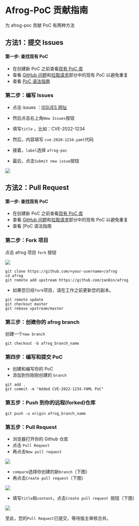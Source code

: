 # Afrog-PoC 贡献指南

为 afrog-poc 贡献 PoC 有两种方法

## 方法1：提交 Issues

#### 第一步: 查找现有 PoC

- 在创建新 PoC 之前查看[现有 PoC 库](https://github.com/zan8in/afrog/tree/main/pocs/afrog-pocs)
- 查看 [GitHub 问题](https://github.com/zan8in/afrog/issues)和[拉取请求](https://github.com/zan8in/afrog/pulls)部分中的现有 PoC 以避免重复
- 查看 [PoC 语法指南](https://github.com/zan8in/afrog/blob/main/pocs/afrog-pocs/README.md)

### 第二步：编写 Issues

- 点击 issues ：[ISSUES 网址](https://github.com/zan8in/afrog/issues)

- 然后点击右上角`New Issues`按钮
- 填写`title` ，比如：CVE-2022-1234
- 然后，内容填写 `cve-2020-1234.yaml`代码
- 接着，`label`选择 `afrog-poc`

- 最后，点击`Submit new issue`按钮

![](https://github.com/zan8in/afrog/blob/main/images/icon-1.png)

## 方法2：Pull Request

#### 第一步: 查找现有 PoC

- 在创建新 PoC 之前查看[现有 PoC 库](https://github.com/zan8in/afrog/tree/main/pocs/afrog-pocs)
- 查看 [GitHub 问题](https://github.com/zan8in/afrog/issues)和[拉取请求](https://github.com/zan8in/afrog/pulls)部分中的现有 PoC 以避免重复
- 查看 [PoC 语法指南

### 第二步：Fork 项目

点击 afrog 项目 `fork` 按钮

![](https://github.com/zan8in/afrog/blob/main/images/con-2.png)

```
git clone https://github.com/<your-username>/afrog
cd afrog
git remote add upstream https://github.com/zan8in/afrog
```

- 如果您已经`fork`项目，请在工作之前更新您的副本。

```
git remote update
git checkout master
git rebase upstream/master
```

### 第三步：创建你的 afrog branch

创建一个`new branch`

```
git checkout -b afrog_branch_name
```

### 第四步：编写和提交 PoC

- 创建和编写你的 PoC
- 添加到你刚刚创建的 `branch`

```
git add .
git commit -m "Added CVE-2022-1234.YAML PoC"
```

### 第五步：Push 到你的远程(forked)仓库

```
git push -u origin afrog_branch_name
```

### 第五步：Pull Request

- 浏览器打开你的 Github 仓库
- 点击 `Pull Request`
- 再点击`New pull request`

![](https://github.com/zan8in/afrog/blob/main/images/con-3.png)

- `compare`选择你创建的新`branch`（下图）
- 再点击`Create pull request`（下图）

![](https://github.com/zan8in/afrog/blob/main/images/con-5.png)

- 填写`title`和`content`，点击`Create pull request `按钮（下图）

![](https://github.com/zan8in/afrog/blob/main/images/con-6.png)

至此，您的`Pull Request`已提交，等待版主审核合并。

